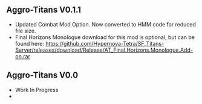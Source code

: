 ## Aggro-Titans V0.1.1 
- Updated Combat Mod Option. Now converted to HMM code for reduced file size.
- Final Horizons Monologue download for this mod is optional, but can be found here: https://github.com/Hypernova-Tetra/SF_Titans-Server/releases/download/Release/AT_Final.Horizons.Monologue.Add-on.rar
## Aggro-Titans V0.0 
-  Work In Progress
-  
